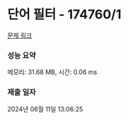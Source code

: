 # 단어 필터 - 174760/1 

[문제 링크](https://level.goorm.io/exam/174760/%EB%8B%A8%EC%96%B4-%ED%95%84%ED%84%B0/quiz/1) 

### 성능 요약

메모리: 31.68 MB, 시간: 0.06 ms

### 제출 일자

2024년 06월 11일 13:06:25

